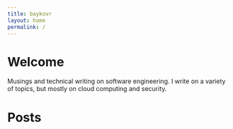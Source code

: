 ```yaml
---
title: baykovr 
layout: home
permalink: /
---
```

# Welcome
Musings and technical writing on software engineering.
I write on a variety of topics, but mostly on cloud computing
and security.

# Posts
